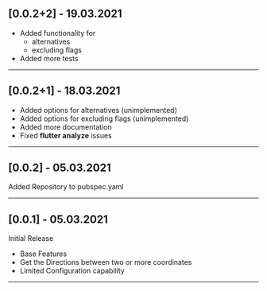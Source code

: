 ## [0.0.2+2] - 19.03.2021

- Added functionality for 
    - alternatives
    - excluding flags
- Added more tests

----

## [0.0.2+1] - 18.03.2021

- Added options for alternatives (unimplemented)
- Added options for excluding flags (unimplemented)
- Added more documentation
- Fixed **flutter analyze** issues

---

## [0.0.2] - 05.03.2021

Added Repository to pubspec.yaml

---


## [0.0.1] - 05.03.2021

Initial Release
* Base Features
* Get the Directions between two or more coordinates
* Limited Configuration capability

---

